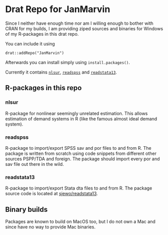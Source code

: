 # Drat Repo for JanMarvin

Since I neither have enough time nor am I willing enough to bother with CRAN for
my builds, I am providing ziped sources and binaries for Windows of my 
R-packages in this drat repo.

You can include it using

```{R}
drat::addRepo("JanMarvin")
```

Afterwards you can install simply using `install.packages()`.

Currently it contains [`nlsur`](https://github.com/JanMarvin/nlsur), 
[`readspss`](https://github.com/JanMarvin/readspss) and
[`readstata13`](https://github.com/sjewo/readstata13).


## R-packages in this repo

### nlsur

R-package for nonlinear seemingly unrelated estimation. This allows estimation
of demand systems in R (like the famous almost ideal demand system).

### readspss

R-package to import/export SPSS sav and por files to and from R. The package is
written from scratch using code snippets from different other sources PSPP/TDA
and foreign. The package should import every por and sav file out there in the
wild.

### readstata13

R-package to import/export Stata dta files to and from R. The package source
code is located at [sjewo/readstata13](https://github.com/sjewo/readstata13).

## Binary builds

Packages are known to build on MacOS too, but I do not own a Mac and since have
no way to provide Mac binaries.
